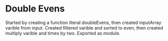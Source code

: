 # Double Evens

Started by creating a function literal doubleEvens, then created inputArray varible from input.  Created filtered varible and sorted to even, then created multiply varible and times by two.  Exported as module.